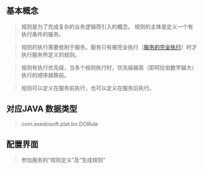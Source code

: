 ## 基本概念 ##

> 规则是为了完成复杂的业务逻辑而引入的概念。 规则的主体是定义一个有执行条件的服务。

> 规则的执行需要依附于服务。服务只有被完全执行（[服务的完全执行](http://code.google.com/p/eeplat/wiki/ConfigService#%E6%9C%8D%E5%8A%A1%E7%9A%84%E6%89%A7%E8%A1%8C)）时才执行服务所定义的规则。

> 规则有执行优先级，当多个规则执行时，优先级越高（即阿拉伯数字越大）执行的顺序越靠前。

> 规则可以定义在服务前执行，也可以定义在服务后执行。




## 对应JAVA 数据类型 ##
> com.exedosoft.plat.bo.DORule

## 配置界面 ##

> 参加服务的“规则定义”及“生成规则”